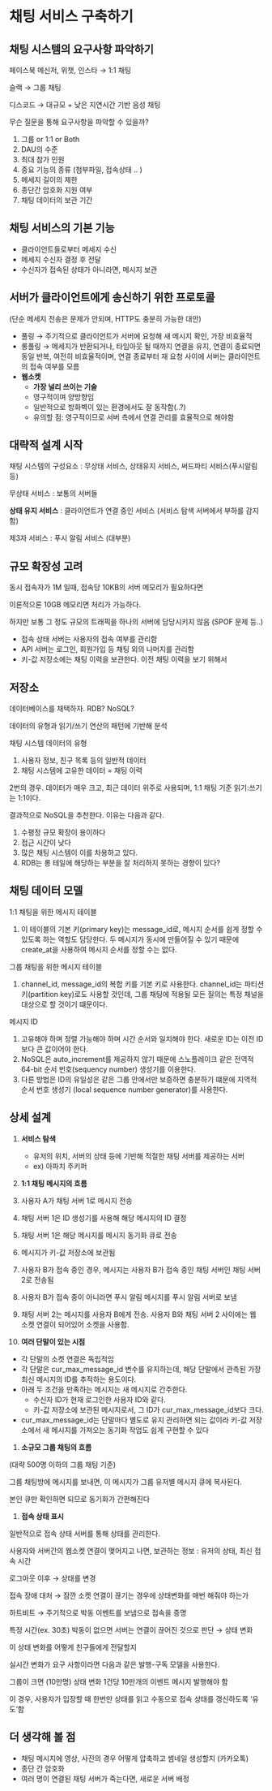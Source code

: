 # 채팅 서비스 구축하기

## 채팅 시스템의 요구사항 파악하기

페이스북 메신저, 위챗, 인스타 → 1:1 채팅

슬랙 → 그룹 채팅

디스코드 → 대규모 + 낮은 지연시간 기반 음성 채팅

무슨 질문을 통해 요구사항을 파악할 수 있을까?

1. 그룹 or 1:1 or Both
2. DAU의 수준
3. 최대 참가 인원
4. 중요 기능의 종류 (첨부파일, 접속상태 .. )
5. 메세지 길이의 제한 
6. 종단간 암호화 지원 여부
7. 채팅 데이터의 보관 기간

## 채팅 서비스의 기본 기능

- 클라이언트들로부터 메세지 수신
- 메세지 수신자 결정 후 전달
- 수신자가 접속된 상태가 아니라면, 메시지 보관

## 서버가 클라이언트에게 송신하기 위한 프로토콜

(단순 메세지 전송은 문제가 안되며, HTTP도 충분히 가능한 대안)

- 풀링 → 주기적으로 클라이언트가 서버에 요청해 새 메시지 확인, 가장 비효율적
- 롱풀링 → 메세지가 반환되거나, 타임아웃 될 때까지 연결을 유지, 연결이 종료되면 동일 반복, 여전히 비효율적이며, 연결 종료부터 재 요청 사이에 서버는 클라이언트의 접속 여부를 모름
- **웹소켓**
    - **가장 널리 쓰이는 기술**
    - 영구적이며 양방향임
    - 일반적으로 방화벽이 있는 환경에서도 잘 동작함(..?)
    - 유의할 점: 영구적이므로 서버 측에서 연결 관리를 효율적으로 해야함

## 대략적 설계 시작

채팅 시스템의 구성요소 : 무상태 서비스, 상태유지 서비스, 써드파티 서비스(푸시알림 등)

무상태 서비스 : 보통의 서버들 

**상태 유지 서비스** : 클라이언트가 연결 중인 서비스 (서비스 탐색 서버에서 부하를 감지함)

제3자 서비스 : 푸시 알림 서비스 (대부분)

## 규모 확장성 고려

동시 접속자가 1M 일때, 접속당 10KB의 서버 메모리가 필요하다면

이론적으론 10GB 메모리면 처리가 가능하다.

하지만 보통 그 정도 규모의 트래픽을 하나의 서버에 담당시키지 않음 (SPOF 문제 등..)

- 접속 상태 서버는 사용자의 접속 여부를 관리함
- API 서버는 로그인, 회원가입 등 채팅 외의 나머지를 관리함
- 키-값 저장소에는 채팅 이력을 보관한다. 이전 채팅 이력을 보기 위해서

## 저장소

데이터베이스를 채택하자. RDB? NoSQL?

데이터의 유형과 읽기/쓰기 연산의 패턴에 기반해 분석

채팅 시스템 데이터의 유형

1. 사용자 정보, 친구 목록 등의 일반적 데이터
2. 채팅 시스템에 고유한 데이터 = 채팅 이력

2번의 경우. 데이터가 매우 크고, 최근 데이터 위주로 사용되며, 1:1 채팅 기준 읽기:쓰기는 1:1이다.

결과적으로 NoSQL을 추천한다. 이유는 다음과 같다.

1. 수평정 규모 확장이 용이하다
2. 접근 시간이 낮다
3. 많은 채팅 시스템이 이를 차용하고 있다.
4. RDB는 롱 테일에 해당하는 부분을 잘 처리하지 못하는 경향이 있다?

## 채팅 데이터 모델

1:1 채팅을 위한 메시지 테이블

1. 이 테이블의 기본 키(primary key)는 message_id로, 메시지 순서를 쉽게 정할 수 있도록 하는 역할도 담당한다. 두 메시지가 동시에 만들어질 수 있기 때문에 create_at을 사용하여 메시지 순서를 정할 수는 없다.

그룹 채팅을 위한 메시지 테이블

1. channel_id, message_id의 복합 키를 기본 키로 사용한다. channel_id는 파티션 키(partition key)로도 사용할 것인데, 그룹 채팅에 적용될 모든 질의는 특정 채널을 대상으로 할 것이기 떄문이다.

메시지 ID

1. 고유해야 하며 정렬 가능해야 하며 시간 순서와 일치해야 한다. 새로운 ID는 이전 ID보다 큰 값이어야 한다.
2. NoSQL은 auto_increment를 제공하지 않기 때문에 스노플레이크 같은 전역적 64-bit 순서 번호(sequency number) 생성기를 이용한다.
3. 다른 방법은 ID의 유일성은 같은 그룹 안에서만 보증하면 충분하기 떄문에 지역적 순서 번호 생성기 (local sequence number generator)를 사용한다.

## 상세 설계

1. **서비스 탐색**
    - 유저의 위치, 서버의 상태 등에 기반해 적절한 채팅 서버를 제공하는 서버
    - ex) 아파치 주키퍼

1. **1:1 채팅 메시지의 흐름**

1. 사용자 A가 채팅 서버 1로 메시지 전송
2. 채팅 서버 1은 ID 생성기를 사용해 해당 메시지의 ID 결정
3. 채팅 서버 1은 해당 메시지를 메시지 동기화 큐로 전송
4. 메시지가 키-값 저장소에 보관됨
5. 사용자 B가 접속 중인 경우, 메시지는 사용자 B가 접속 중인 채팅 서버인 채팅 서버2로 전송됨
6. 사용자 B가 접속 중이 아니라면 푸시 알림 메시지를 푸시 알림 서버로 보냄
7. 채팅 서버 2는 메시지를 사용자 B에게 전송. 사용자 B와 채팅 서버 2 사이에는 웹 소켓 연결이 되어있어 소켓을 사용함.

1. **여러 단말이 있는 시점**

- 각 단말의 소켓 연결은 독립적임
- 각 단말은 cur_max_message_id 변수를 유지하는데, 해당 단말에서 관측된 가장 최신 메시지의 ID를 추적하는 용도이다.
- 아래 두 조건을 만족하는 메시지는 새 메시지로 간주한다.
    - 수신자 ID가 현재 로그인한 사용자 ID와 같다.
    - 키-값 저장소에 보관된 메시지로서, 그 ID가 cur_max_message_id보다 크다.
- cur_max_message_id는 단말마다 별도로 유지 관리하면 되는 값이라 키-값 저장소에서 새 메시지를 가져오는 동기화 작업도 쉽게 구현할 수 있다

1. **소규모 그룹 채팅의 흐름**

(대략 500명 이하의 그룹 채팅 기준)

그룹 채팅방에 메시지를 보내면, 이 메시지가 그룹 유저별 메시지 큐에 복사된다.

본인 큐만 확인하면 되므로 동기화가 간편해진다

1. **접속 상태 표시**

일반적으로 접속 상태 서버를 통해 상태를 관리한다.

사용자와 서버간의 웹소켓 연결이 맺어지고 나면, 보관하는 정보 : 유저의 상태, 최신 접속 시간

로그아웃 이후 → 상태를 변경 

접속 장애 대처 → 잠깐 소켓 연결이 끊기는 경우에 상태변화를 매번 해줘야 하는가

하트비트 → 주기적으로 박동 이벤트를 보냄으로 접속을 증명

특정 시간(ex. 30초) 박동이 없으면 서버는 연결이 끊어진 것으로 판단 → 상태 변화 

이 상태 변화를 어떻게 친구들에게 전달할지

실시간 변화가 요구 사항이라면 다음과 같은 발행-구독 모델을 사용한다.

그룹이 크면 (10만명) 상태 변화 1건당 10만개의 이벤트 메시지 발행해야 함

이 경우, 사용자가 입장할 때 한번만 상태를 읽고 수동으로 접속 상태를 갱신하도록 ‘유도’함

## 더 생각해 볼 점

- 채팅 메시지에 영상, 사진의 경우 어떻게 압축하고 썸네일 생성할지 (카카오톡)
- 종단 간 암호화
- 여러 명이 연결된 채팅 서버가 죽는다면, 새로운 서버 배정
